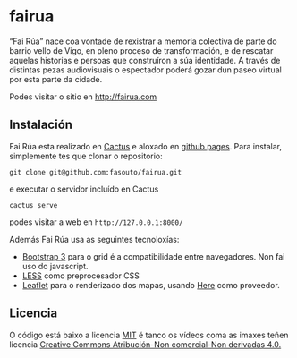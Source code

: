 # fairua

“Fai Rúa” nace coa vontade de rexistrar a memoria colectiva de parte do barrio vello de Vigo, en pleno proceso de transformación, e de rescatar aquelas historias e persoas que construíron a súa identidade. A través de distintas pezas audiovisuais o espectador poderá gozar dun paseo virtual por esta parte da cidade.

Podes visitar o sitio en http://fairua.com

## Instalación

Fai Rúa esta realizado en [Cactus](https://github.com/koenbok/cactus) e aloxado en [github pages](https://pages.github.com/). Para instalar, simplemente tes que clonar o repositorio:

    git clone git@github.com:fasouto/fairua.git

e executar o servidor incluído en Cactus

    cactus serve
    
podes visitar a web en `http://127.0.0.1:8000/`


Además Fai Rúa usa as seguintes tecnoloxías:

- [Bootstrap 3](http://getbootstrap.com/css/) para o grid é a compatibilidade entre navegadores. Non fai uso do javascript.
- [LESS](http://lesscss.org/) como preprocesador CSS
- [Leaflet](http://leafletjs.com/) para o renderizado dos mapas, usando [Here](https://developer.here.com/) como proveedor.

## Licencia

O código está baixo a licencia [MIT](http://opensource.org/licenses/MIT) é tanco os vídeos coma as imaxes teñen licencia [Creative Commons Atribución-Non comercial-Non derivadas 4.0.](https://creativecommons.org/licenses/by-nc-nd/4.0/deed.gl)